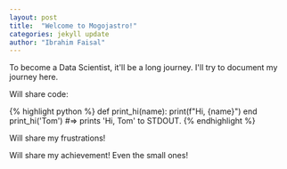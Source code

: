 ```yaml
---
layout: post
title:  "Welcome to Mogojastro!"
categories: jekyll update
author: "Ibrahim Faisal"
---
```

To become a Data Scientist, it'll be a long journey. I'll try to document my journey here.

Will share code:

{% highlight python %}
def print_hi(name):
  print(f"Hi, {name}")
end
print_hi('Tom')
#=> prints 'Hi, Tom' to STDOUT.
{% endhighlight %}

Will share my frustrations!

Will share my achievement! Even the small ones!
